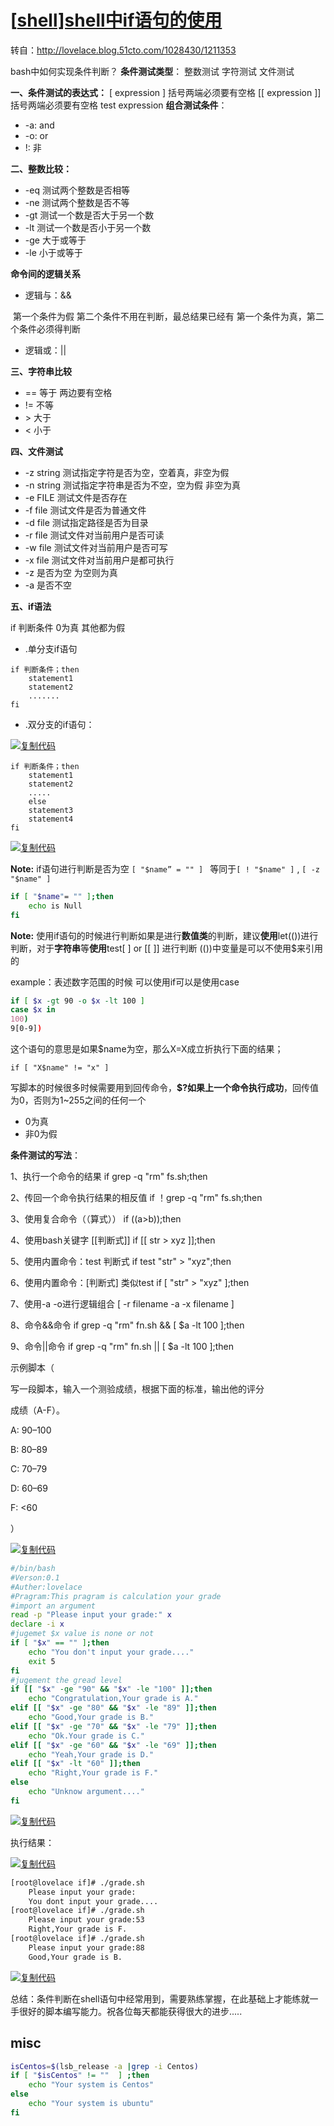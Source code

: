 # [[shell\]shell中if语句的使用](https://www.cnblogs.com/aaronLinux/p/7074725.html)



转自：http://lovelace.blog.51cto.com/1028430/1211353

 

bash中如何实现条件判断？
**条件测试类型**：
    整数测试
    字符测试
    文件测试

**一、条件测试的表达式：**
    [ expression ]  括号两端必须要有空格
    [[ expression ]] 括号两端必须要有空格
    test expression
**组合测试条件**：

- -a: and
- -o: or
- !:  非

**二、整数比较：**

- -eq 测试两个整数是否相等
- -ne 测试两个整数是否不等
- -gt 测试一个数是否大于另一个数
- -lt 测试一个数是否小于另一个数
- -ge 大于或等于
- -le 小于或等于

**命令间的逻辑关系**

- 逻辑与：&&

​        第一个条件为假 第二个条件不用在判断，最总结果已经有
​        第一个条件为真，第二个条件必须得判断

- 逻辑或：||

**三、字符串比较**

- == 等于  两边要有空格
- != 不等
- \>  大于
- <  小于

**四、文件测试**

- -z string 测试指定字符是否为空，空着真，非空为假
- -n string 测试指定字符串是否为不空，空为假 非空为真
- -e FILE 测试文件是否存在
- -f file 测试文件是否为普通文件
- -d file 测试指定路径是否为目录
- -r file 测试文件对当前用户是否可读
- -w file 测试文件对当前用户是否可写
- -x file 测试文件对当前用户是都可执行
- -z  是否为空  为空则为真
- -a  是否不空

**五、if语法**

if 判断条件 0为真 其他都为假

- .单分支if语句

```
if 判断条件；then
    statement1
    statement2
    .......
fi
```

- .双分支的if语句：

[![复制代码](https://common.cnblogs.com/images/copycode.gif)](javascript:void(0);)

```
if 判断条件；then
    statement1
    statement2
    .....
    else
    statement3
    statement4
fi
```

[![复制代码](https://common.cnblogs.com/images/copycode.gif)](javascript:void(0);)

**Note:**
if语句进行判断是否为空
 `[ "$name” = "" ] ` 等同于`[ ! "$name" ]` , `[ -z "$name" ] ` 

``` bash
if [ "$name"= "" ];then 
    echo is Null
fi


```

**Note:**
使用if语句的时候进行判断如果是进行**数值类**的判断，建议**使用**let(())进行判断，对于**字符串**等**使用**test[ ] or [[ ]] 进行判断
(())中变量是可以不使用$来引用的

example：表述数字范围的时候 可以使用if可以是使用case

``` bash
if [ $x -gt 90 -o $x -lt 100 ]
case $x in
100)
9[0-9]) 
```

这个语句的意思是如果$name为空，那么X=X成立折执行下面的结果；

```
if [ "X$name" != "x" ]
```

写脚本的时候很多时候需要用到回传命令，**$?如果上一个命令执行成功**，回传值为0，否则为1~255之间的任何一个

- 0为真
- 非0为假

**条件测试的写法**：

1、执行一个命令的结果
 if grep -q "rm" fs.sh;then 

2、传回一个命令执行结果的相反值
 if ！grep -q "rm" fs.sh;then 

3、使用复合命令（（算式））
 if ((a>b));then 

4、使用bash关键字 [[判断式]]
 if [[ str > xyz ]];then 

5、使用内置命令：test 判断式
 if test "str" \> "xyz";then 

6、使用内置命令：[判断式]  类似test
 if [ "str" \> "xyz" ];then 

7、使用-a -o进行逻辑组合
 [ -r filename -a -x filename ] 

8、命令&&命令
 if grep -q "rm" fn.sh && [ $a -lt 100 ];then 

9、命令||命令
 if grep -q "rm" fn.sh || [ $a -lt 100 ];then 

示例脚本（

写一段脚本，输入一个测验成绩，根据下面的标准，输出他的评分

成绩（A-F）。

A: 90–100

B: 80–89

C: 70–79

D: 60–69

F: <60

）    

[![复制代码](https://common.cnblogs.com/images/copycode.gif)](javascript:void(0);)

``` bash
#/bin/bash
#Verson:0.1
#Auther:lovelace
#Pragram:This pragram is calculation your grade
#import an argument
read -p "Please input your grade:" x
declare -i x
#jugemet $x value is none or not
if [ "$x" == "" ];then
    echo "You don't input your grade...."
    exit 5
fi
#jugement the gread level
if [[ "$x" -ge "90" && "$x" -le "100" ]];then
    echo "Congratulation,Your grade is A."
elif [[ "$x" -ge "80" && "$x" -le "89" ]];then
    echo "Good,Your grade is B."
elif [[ "$x" -ge "70" && "$x" -le "79" ]];then
    echo "Ok.Your grade is C."
elif [[ "$x" -ge "60" && "$x" -le "69" ]];then
    echo "Yeah,Your grade is D."
elif [[ "$x" -lt "60" ]];then
    echo "Right,Your grade is F."
else
    echo "Unknow argument...."
fi
```

[![复制代码](https://common.cnblogs.com/images/copycode.gif)](javascript:void(0);)

执行结果：

[![复制代码](https://common.cnblogs.com/images/copycode.gif)](javascript:void(0);)

``` bash
[root@lovelace if]# ./grade.sh
    Please input your grade:
    You dont input your grade....
[root@lovelace if]# ./grade.sh
    Please input your grade:53
    Right,Your grade is F.
[root@lovelace if]# ./grade.sh
    Please input your grade:88
    Good,Your grade is B.
```

[![复制代码](https://common.cnblogs.com/images/copycode.gif)](javascript:void(0);)

总结：条件判断在shell语句中经常用到，需要熟练掌握，在此基础上才能练就一手很好的脚本编写能力。祝各位每天都能获得很大的进步.....

## misc

``` bash
isCentos=$(lsb_release -a |grep -i Centos)
if [ "$isCentos" != ""  ] ;then
    echo "Your system is Centos"
else
    echo "Your system is ubuntu"
fi
```
